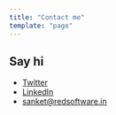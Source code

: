 ```yaml
---
title: "Contact me"
template: "page"
---
```


## Say hi

- [Twitter](https://www.twitter.com/3sanket3)
- [LinkedIn](https://www.linkedin.com/in/3sanket3/)
- [sanket@redsoftware.in](mailto:sanket@redsoftware.in)
